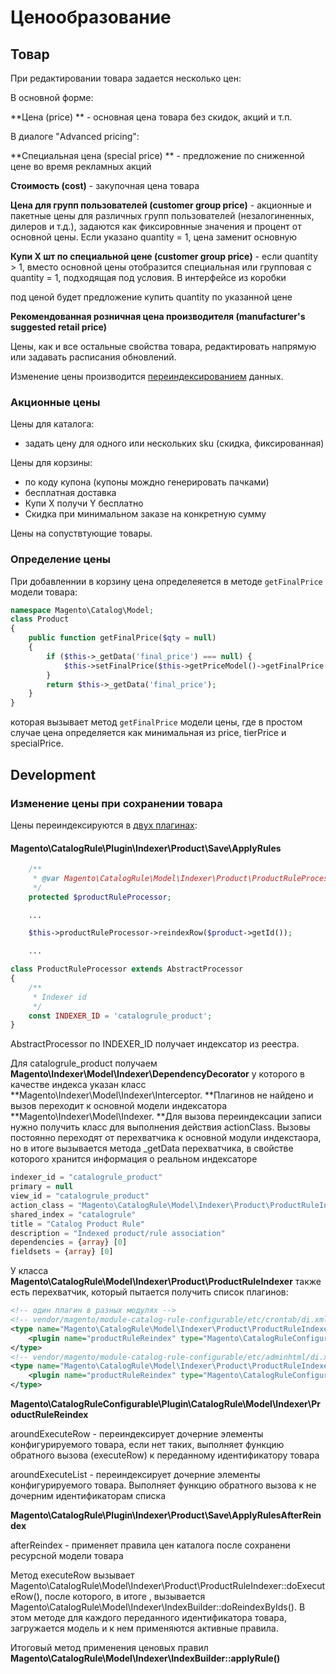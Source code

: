 # Ценообразование

## Товар

При редактировании товара задается несколько цен:

В основной форме:

**Цена \(price\) ** - основная цена товара без скидок, акций и т.п.

В диалоге "Advanced pricing":

**Специальная цена \(special price\) ** - предложение по сниженной цене во время рекламных акций

**Cтоимость \(cost\)** - закупочная цена товара

**Цена для групп пользователей \(customer group price\)** - акционные и пакетные цены для различных групп пользователей \(незалогиненных, дилеров и т.д.\), задаются как фиксировнные значения и процент от основной цены. Если указано quantity = 1, цена заменит основную

**Купи Х шт по специальной цене \(customer group price\)** - если quantity &gt; 1, вместо основной цены отобразится специальная или групповая с  quantity = 1, подходящая под условия. В интерфейсе из коробки

под ценой будет предложение купить quantity по указанной цене

**Рекомендованная розничная цена производителя \(manufacturer's suggested retail price \)**

Цены, как и все остальные свойства товара, редактировать напрямую  или задавать расписания обновлений.

Изменение цены производится [переиндексированием](/magento/podsistemi/indeksirovanie.md) данных.

### Акционные цены

Цены для каталога:

* задать цену для одного или нескольких sku \(скидка, фиксированная\) 

Цены для корзины:

* по коду купона \(купоны мождно генерировать пачками\)
* бесплатная доставка
* Купи Х получи Y бесплатно
* Скидка при минимальном заказе на конкретную сумму

Цены на сопуствтующие товары.

### Определение цены

При добавленнии в корзину цена определеяется в методе `getFinalPrice` модели товара:

```php
namespace Magento\Catalog\Model;
class Product 
{
    public function getFinalPrice($qty = null)
    {
        if ($this->_getData('final_price') === null) {
            $this->setFinalPrice($this->getPriceModel()->getFinalPrice($qty, $this));
        }
        return $this->_getData('final_price');
    }
}
```

которая вызывает метод `getFinalPrice` модели цены, где в простом случае цена определяется как минимальная из price, tierPrice и specialPrice.



## Development

### Изменение цены при сохранении товара

Цены переиндексируются в [двух плагинах](/magento/development/sohranenie-tovara.md):

#### **Magento\CatalogRule\Plugin\Indexer\Product\Save\ApplyRules**

```php
    /**
     * @var Magento\CatalogRule\Model\Indexer\Product\ProductRuleProcessor
     */
    protected $productRuleProcessor;

    ...

    $this->productRuleProcessor->reindexRow($product->getId());

    ...
```

```php
class ProductRuleProcessor extends AbstractProcessor
{
    /**
     * Indexer id
     */
    const INDEXER_ID = 'catalogrule_product';
}
```

AbstractProcessor по INDEXER\_ID получает индексатор из реестра.

Для catalogrule\_product получаем **Magento\Indexer\Model\Indexer\DependencyDecorator** у которого в качестве индекса указан класс **Magento\Indexer\Model\Indexer\Interceptor.  **Плагинов не найдено и вызов переходит к основной модели индексатора **Magento\Indexer\Model\Indexer. **Для вызова переиндексации записи нужно получить класс для выполнения действия actionClass. Вызовы постоянно переходят от перехватчика к основной модули индекстаора, но в итоге вызывается метода \_getData перехватчика, в свойстве которого хранится информация о реальном индексаторе

```php
indexer_id = "catalogrule_product"
primary = null
view_id = "catalogrule_product"
action_class = "Magento\CatalogRule\Model\Indexer\Product\ProductRuleIndexer"
shared_index = "catalogrule"
title = "Catalog Product Rule"
description = "Indexed product/rule association"
dependencies = {array} [0]
fieldsets = {array} [0]
```

У класса **Magento\CatalogRule\Model\Indexer\Product\ProductRuleIndexer** также есть перехватчик, который пытается получить список плагинов:

```xml
<!-- один плагин в разных модулях -->
<!-- vendor/magento/module-catalog-rule-configurable/etc/crontab/di.xml -->
<type name="Magento\CatalogRule\Model\Indexer\Product\ProductRuleIndexer">
    <plugin name="productRuleReindex" type="Magento\CatalogRuleConfigurable\Plugin\CatalogRule\Model\Indexer\ProductRuleReindex"/>
</type>
<!-- vendor/magento/module-catalog-rule-configurable/etc/adminhtml/di.xml -->
<type name="Magento\CatalogRule\Model\Indexer\Product\ProductRuleIndexer">
    <plugin name="productRuleReindex" type="Magento\CatalogRuleConfigurable\Plugin\CatalogRule\Model\Indexer\ProductRuleReindex"/>
</type>
```

**Magento\CatalogRuleConfigurable\Plugin\CatalogRule\Model\Indexer\ProductRuleReindex**

aroundExecuteRow - переиндексирует дочерние элементы конфигурируемого товара, если нет таких, выполняет функцию обратного вызова \(executeRow\) к переданному идентификатору товара

aroundExecuteList - переиндексирует дочерние элементы конфигурируемого товара. Выполняет функцию обратного вызова к не дочерним идентификаторам списка

**Magento\CatalogRule\Plugin\Indexer\Product\Save\ApplyRulesAfterReindex**

afterReindex - применяет правила цен каталога после сохранени ресурсной модели товара

Метод executeRow вызывает Magento\CatalogRule\Model\Indexer\Product\ProductRuleIndexer::doExecuteRow\(\), после которого,  в итоге , вызывается Magento\CatalogRule\Model\Indexer\IndexBuilder::doReindexByIds\(\). В этом методе для каждого переданного идентификатора товара, загружается модель и к нем применяются активные правила.

Итоговый метод применения ценовых правил **Magento\CatalogRule\Model\Indexer\IndexBuilder::applyRule\(\)**

